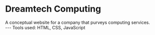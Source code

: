 # Dreamtech Computing
A conceptual website for a company that purveys computing services.
<br />---
Tools used: HTML, CSS, JavaScript
